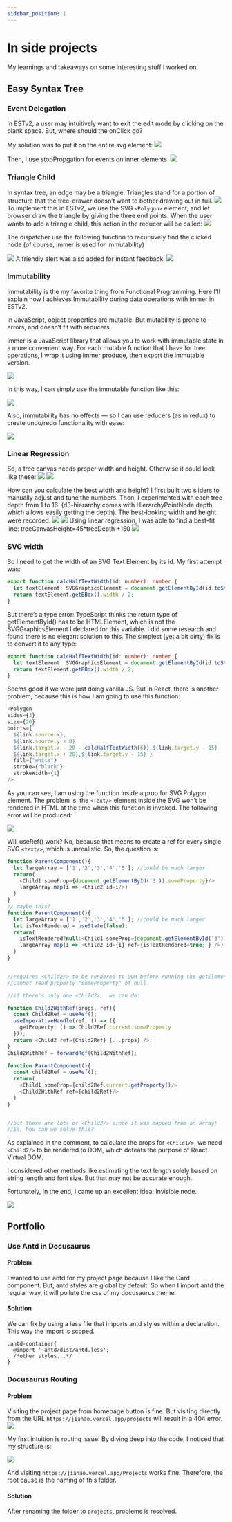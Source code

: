 ```yaml
---
sidebar_position: 1
---
```


# In side projects
My learnings and takeaways on some interesting stuff I worked on.

## Easy Syntax Tree
### Event Delegation
In ESTv2, a user may intuitively want to exit the edit mode by clicking on the blank space. But, where should the onClick go?

My solution was to put it on the entire svg element:
![](https://i.imgur.com/qv1Z8Gr.png)

Then, I use stopPropgation for events on inner elements.
![](https://i.imgur.com/YD0Xxn5.png)


### Triangle Child
In syntax tree, an edge may be a triangle. Triangles stand for a portion of structure that the tree-drawer doesn’t want to bother drawing out in full.
![](https://i.imgur.com/lwNPIi1.png)
To implement this in ESTv2, we use the SVG `<Polygon>` element, and let browser draw the triangle by giving the three end points.
When the user wants to add a triangle child, this action in the reducer will be called:
![](https://i.imgur.com/fJLEBfx.png)

The dispatcher use the following function to recursively find the clicked node (of course, immer is used for immutability)
    
![](https://i.imgur.com/aa51ZG7.png)
A friendly alert was also added for instant feedback:
![](https://i.imgur.com/v8gcjoz.png)
    
###  Immutability
Immutability is the my favorite thing from Functional Programming. Here I'll explain how I achieves Immutability during data operations with immer in ESTv2.
    
In JavaScript, object properties are mutable. But mutability is prone to errors, and doesn’t fit with reducers.
    
Immer is a JavaScript library that allows you to work with immutable state in a more convenient way. For each mutable function that I have for tree operations, I wrap it using immer produce, then export the immutable version.

![](https://i.imgur.com/GlRUQsO.png)

In this way, I can simply use the immutable function like this:
    
![](https://i.imgur.com/zEjROXp.png)

Also, immutability has no effects — so I can use reducers (as in redux) to create undo/redo functionality with ease:
    
![](https://i.imgur.com/UCGlk62.png)


### Linear Regression
So, a tree canvas needs proper width and height. Otherwise it could look like these:
![](https://i.imgur.com/WseMJZN.png)
![](https://i.imgur.com/a3Gv8hS.png)

How can you calculate the best width and height? I first built two sliders to manually adjust and tune the numbers. Then, I experimented with each tree depth from 1 to 16. (d3-hierarchy comes with HierarchyPointNode.depth, which allows easily getting the depth). The best-looking width and height were recorded.
![](https://i.imgur.com/gnSiLXX.png)
![](https://i.imgur.com/mFVwzHx.png)
Using linear regression, I was able to find a best-fit line: treeCanvasHeight=45*treeDepth +150
![](https://i.imgur.com/p8R41dW.png)

### SVG width
So I need to get the width of an SVG Text Element by its id. My first attempt was:
    
```typescript
export function calcHalfTextWidth(id: number): number {
  let textElement: SVGGraphicsElement = document.getElementById(id.toString());
  return textElement.getBBox().width / 2;
}
```
    
But there’s a type error: TypeScript thinks the return type of getElementById() has to be HTMLElement, which is not the SVGGraphicsElement I declared for this variable. I did some research and found there is no elegant solution to this. The simplest (yet a bit dirty) fix is to convert it to any type:

```typescript
export function calcHalfTextWidth(id: number): number {
  let textElement: SVGGraphicsElement = document.getElementById(id.toString()) as any;
  return textElement.getBBox().width / 2;
}
```
    
Seems good if we were just doing vanilla JS. But in React, there is another problem, because this is how I am going to use this function:

```typescript
<Polygon
sides={3}
size={20}
points={`
  ${link.source.x},
  ${link.source.y + 8} 
  ${link.target.x - 20 - calcHalfTextWidth(6)},${link.target.y - 15} 
  ${link.target.x + 20},${link.target.y - 15}`}
  fill={"white"}
  stroke={"black"}
  strokeWidth={1}
/>
```
    
As you can see, I am using the function inside a prop for SVG Polygon element. The problem is: the `<Text/>` element inside the SVG won’t be rendered in HTML at the time when this function is invoked. The following error will be produced:
    
![](https://i.imgur.com/0lPjVsQ.png)

Will useRef() work? No, because that means to create a ref for every single SVG `<text/>`, which is unrealistic.
So, the question is:
```typescript
function ParentComponent(){
  let largeArray = ['1','2','3','4','5']; //could be much larger 
  return(
    <Child1 someProp={document.getElementById('3')).someProperty}/>
    largeArray.map(i => <Child2 id=i/>)
  )
}
// maybe this?
function ParentComponent(){
  let largeArray = ['1','2','3','4','5']; //could be much larger 
  let isTextRendered = useState(false);
  return(
    isTextRendered?null:<Child1 someProp={document.getElementById('3')).someProperty}/>
    largeArray.map(i => <Child2 id={i} ref={isTextRendered=true; } />)
  )
}


//requires <Child2/> to be rendered to DOM before running the getElementById, otherwise would get the following error:
//Cannot read property "someProperty" of null

//if there's only one <Child2>,  we can do:

function Child2WithRef(props, ref){
  const Child2Ref = useRef();
  useImperativeHandle(ref, () => ({
    getProperty: () => Child2Ref.current.someProperty
  }));
  return <Child2 ref={Child2Ref} {...props} />;
}
Child2WithRef = forwardRef(Child2WithRef);
  
function ParentComponent(){
  const child2Ref = useRef();
  return(
    <Child1 someProp={child2Ref.current.getProperty()/>
    <Child2WithRef ref={child2Ref}/>
  )
}


//but there are lots of <Child2/> since it was mapped from an array! 
//So, how can we solve this?
```
    
As explained in the comment, to calculate the props for `<Child1/>`, we need `<Child2/>` to be rendered to DOM, which defeats the purpose of React Virtual DOM.
    
I considered other methods like estimating the text length solely based on string length and font size. But that may not be accurate enough.
    
Fortunately, In the end, I came up an excellent idea: Invisible node.

![](https://i.imgur.com/3HZEa3E.png)


    
## Portfolio
### Use Antd in Docusaurus
#### Problem
I wanted to use antd for my project page because I like the Card component. But, antd styles are global by default. So when I import antd the regular way, it will pollute the css of my docusaurus theme.
    
#### Solution
We can fix by using a less file that imports antd styles within a declaration. This way the import is scoped.

```css=
.antd-container{
  @import '~antd/dist/antd.less';
  /*other styles...*/
}
```
    
### Docusaurus Routing 
#### Problem
Visiting the project page from homepage button is fine. But visiting directly from the URL `https://jiahao.vercel.app/projects` will result in a 404 error.
![](https://i.imgur.com/SyfO3Ig.png)
    
My first intuition is routing issue. By diving deep into the code, I noticed that my structure is:
    
![](https://i.imgur.com/EdhIYxP.png)

And visiting `https://jiahao.vercel.app/Projects` works fine. Therefore, the root cause is the naming of this folder. 
    
#### Solution  
After renaming the folder to `projects`, problems is resolved.
